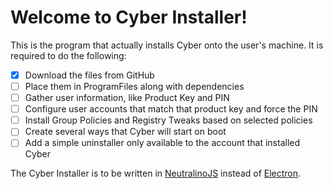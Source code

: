 # Welcome to Cyber Installer!
This is the program that actually installs Cyber onto the user's machine. It is required to do the following:

- [x] Download the files from GitHub
- [ ] Place them in ProgramFiles along with dependencies
- [ ] Gather user information, like Product Key and PIN
- [ ] Configure user accounts that match that product key and force the PIN
- [ ] Install Group Policies and Registry Tweaks based on selected policies
- [ ] Create several ways that Cyber will start on boot
- [ ] Add a simple uninstaller only available to the account that installed Cyber

The Cyber Installer is to be written in [NeutralinoJS](https://neutralino.js.org/) instead of [Electron](https://electronjs.org).
